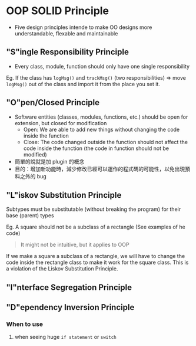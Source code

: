 # OOP SOLID Principle

- Five design principles intende to make OO designs more understandable, flexable and maintainable

## "S"ingle Responsibility Principle

- Every class, module, function should only have one single responsibility

Eg. If the class has `logMsg()` and `trackMsg()` (two responsibilities) => move `logMsg()` out of the class and import it from the place you set it.

## "O"pen/Closed Principle

- Software entities (classes, modules, functions, etc.) should be open for extension, but closed for modification
  - Open: We are able to add new things without changing the code inside the function
  - Close: The code changed outside the function should not affect the code inside the function (the code in function should not be modified)
- 簡單的說就是加 plugin 的概念
- 目的：增加新功能時，減少修改已經可以運作的程式碼的可能性，以免出現預料之外的 bug

## "L"iskov Substitution Principle

Subtypes must be substitutable (without breaking the program) for their base (parent) types

Eg. A square should not be a subclass of a rectangle (See examples of he code)

> It might not be intuitive, but it applies to OOP

If we make a square a subclass of a rectangle, we will have to change the code inside the rectangle class to make it work for the square class. This is a violation of the Liskov Substitution Principle.

## "I"nterface Segregation Principle

## "D"ependency Inversion Principle

### When to use

1. when seeing huge `if statement` or `switch`